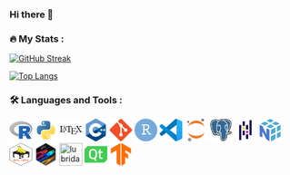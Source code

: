 ### Hi there 👋

<!--
**pedroguarderas/pedroguarderas** is a ✨ _special_ ✨ repository because its `README.md` (this file) appears on your GitHub profile.

Here are some ideas to get you started:

- 🔭 I’m currently working on ...
- 🌱 I’m currently learning ...
- 👯 I’m looking to collaborate on ...
- 🤔 I’m looking for help with ...
- 💬 Ask me about ...
- 📫 How to reach me: ...
- 😄 Pronouns: ...
- ⚡ Fun fact: ...
-->

### :fire: My Stats :
[![GitHub Streak](http://github-readme-streak-stats.herokuapp.com?user=pedroguarderas&theme=dark&background=000000)](https://git.io/streak-stats)

[![Top Langs](https://github-readme-stats.vercel.app/api/top-langs/?username=pedroguarderas&layout=compact&theme=vision-friendly-dark)](https://github.com/anuraghazra/github-readme-stats)

### :hammer_and_wrench: Languages and Tools :
<div>
<img src="https://github.com/devicons/devicon/blob/master/icons/r/r-original.svg" title="R" **alt="R" width="40" height="40"/>
<img src="https://github.com/devicons/devicon/blob/master/icons/python/python-original.svg" title="Python" **alt="Python" width="40" height="40"/>
<img src="https://github.com/devicons/devicon/blob/master/icons/latex/latex-original.svg" title="LaTeX" **alt="LaTeX" width="40" height="40"/>
<img src="https://github.com/devicons/devicon/blob/master/icons/cplusplus/cplusplus-original.svg" title="Cpp" **alt="Cpp" width="40" height="40"/>
<img src="https://github.com/devicons/devicon/blob/master/icons/git/git-original.svg" title="git" **alt="git" width="40" height="40"/>
<img src="https://github.com/devicons/devicon/blob/master/icons/rstudio/rstudio-original.svg" title="RStudio" **alt="RStudio" width="40" height="40"/>
<img src="https://github.com/devicons/devicon/blob/master/icons/vscode/vscode-original.svg" title="visual.studio" **alt="visual.studio" width="40" height="40"/>
<img src="https://github.com/devicons/devicon/blob/master/icons/jupyter/jupyter-original.svg" title="jupyter" **alt="jupyter" width="40" height="40"/>
<img src="https://github.com/devicons/devicon/blob/master/icons/postgresql/postgresql-original.svg" title="postgresql" **alt="postgresql" width="40" height="40"/>
<img src="https://github.com/devicons/devicon/blob/master/icons/pandas/pandas-original.svg" title="pandas" **alt="pandas" width="40" height="40"/>
<img src="https://github.com/devicons/devicon/blob/master/icons/numpy/numpy-original.svg" title="numpy" **alt="numpy" width="40" height="40"/>
<img src="https://github.com/Rdatatable/data.table/blob/master/.graphics/rdatatable.svg" title="data.table" **alt="data.table" width="40" height="40"/>
<img src="https://github.com/tidyverse/dplyr/blob/main/pkgdown/favicon/apple-touch-icon-180x180.png" title="dplyr" **alt="dply" width="40" height="40"/>
<img src="https://github.com/tidyverse/lubridate/blob/main/pkgdown/favicon/apple-touch-icon-120x120.png" title="lubridate" **alt="lubridate" width="40" height="40"/>
<img src="https://github.com/devicons/devicon/blob/master/icons/qt/qt-original.svg" title="Qt" **alt="Qt" width="40" height="40"/>
<img src="https://github.com/devicons/devicon/blob/master/icons/tensorflow/tensorflow-original.svg" title="TensorFlow" **alt="TensorFlow" width="40" height="40"/>
</div>
